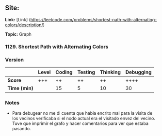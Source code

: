 ## Site: 

**Link:** [Link] (https://leetcode.com/problems/shortest-path-with-alternating-colors/description/)

**Topic:** Graph

### 1129. Shortest Path with Alternating Colors


### Version #

|           | Level | Coding | Testing | Thinking | Debugging  |
|-----------|-------|--------|---------|----------|------------|
| **Score** | +++   | ++     | ++      | ++       | ++++          |
| **Time (min)** | | 15 | 5 | 10 | 30 |

### Notes
- Para debugear no me di cuenta que habia encrito mal para la visita de los vecinos 
  verificaba si el nodo actual era el visitado envez del vecino. Tuve que imprimir
  el grafo y hacer comentarios para ver que estaba pasando.
